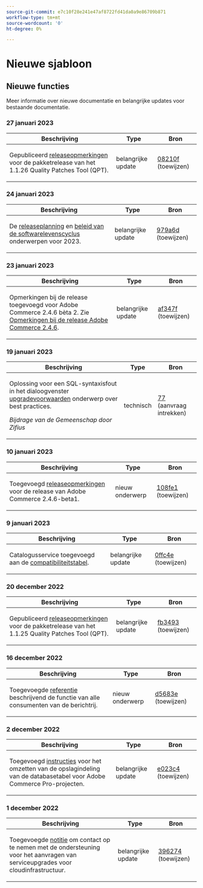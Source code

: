```yaml
---
source-git-commit: e7c10f28e241e47af8722fd41da0a9e86709b871
workflow-type: tm+mt
source-wordcount: '0'
ht-degree: 0%

---
```

# Nieuwe sjabloon

## Nieuwe functies

Meer informatie over nieuwe documentatie en belangrijke updates voor bestaande documentatie.

### 27 januari 2023

<table style="table-layout:auto;">
  <thead>
    <tr>
      <th>Beschrijving</th>
      <th>Type</th>
      <th>Bron</th>
    </tr>
  </thead>
  <tbody>
    <tr>
      <td><p>Gepubliceerd <a href="https://experienceleague.adobe.com/docs/commerce-operations/tools/quality-patches-tool/release-notes.html">releaseopmerkingen</a> voor de pakketrelease van het 1.1.26 Quality Patches Tool (QPT).</p>
</td>
      <td>belangrijke update</td>
      <td><a href="https://github.com/AdobeDocs/commerce-operations.en/commit/08210f356354d20adf7360d18e2ddba9fe9a565a">08210f</a> (toewijzen)</td>
    </tr>
  </tbody>
</table>

### 24 januari 2023

<table style="table-layout:auto;">
  <thead>
    <tr>
      <th>Beschrijving</th>
      <th>Type</th>
      <th>Bron</th>
    </tr>
  </thead>
  <tbody>
    <tr>
      <td><p>De <a href="https://experienceleague.adobe.com/docs/commerce-operations/release/planning/schedule.html">releaseplanning</a> en <a href="https://experienceleague.adobe.com/docs/commerce-operations/release/planning/lifecycle-policy.html">beleid van de softwarelevenscyclus</a> onderwerpen voor 2023.</p>
</td>
      <td>belangrijke update</td>
      <td><a href="https://github.com/AdobeDocs/commerce-operations.en/commit/979a6d481021eb26121e79974b2ce6e9280d51c3">979a6d</a> (toewijzen)</td>
    </tr>
  </tbody>
</table>

### 23 januari 2023

<table style="table-layout:auto;">
  <thead>
    <tr>
      <th>Beschrijving</th>
      <th>Type</th>
      <th>Bron</th>
    </tr>
  </thead>
  <tbody>
    <tr>
      <td><p>Opmerkingen bij de release toegevoegd voor Adobe Commerce 2.4.6 bèta 2. Zie <a href="https://experienceleague.adobe.com/docs/commerce-operations/release/notes/adobe-commerce/2-4-6.html">Opmerkingen bij de release Adobe Commerce 2.4.6</a>.</p>
</td>
      <td>belangrijke update</td>
      <td><a href="https://github.com/AdobeDocs/commerce-operations.en/commit/af347fea185d2a3c02180216feb2fd13f5868081">af347f</a> (toewijzen)</td>
    </tr>
  </tbody>
</table>

### 19 januari 2023

<table style="table-layout:auto;">
  <thead>
    <tr>
      <th>Beschrijving</th>
      <th>Type</th>
      <th>Bron</th>
    </tr>
  </thead>
  <tbody>
    <tr>
      <td><p>Oplossing voor een SQL-syntaxisfout in het dialoogvenster <a href="https://experienceleague.adobe.com/docs/commerce-operations/implementation-playbook/best-practices/maintenance/commerce-235-upgrade-prerequisites-mariadb.html">upgradevoorwaarden</a> onderwerp over best practices.</p>
<p><i>Bijdrage van de Gemeenschap door Zifius</i></p></td>
      <td>technisch</td>
      <td><a href="https://github.com/AdobeDocs/commerce-operations.en/pull/77">77</a> (aanvraag intrekken)</td>
    </tr>
  </tbody>
</table>

### 10 januari 2023

<table style="table-layout:auto;">
  <thead>
    <tr>
      <th>Beschrijving</th>
      <th>Type</th>
      <th>Bron</th>
    </tr>
  </thead>
  <tbody>
    <tr>
      <td><p>Toegevoegd <a href="https://experienceleague.adobe.com/docs/commerce-operations/release/notes/adobe-commerce/2-4-6.html">releaseopmerkingen</a> voor de release van Adobe Commerce 2.4.6-beta1.</p>
</td>
      <td>nieuw onderwerp</td>
      <td><a href="https://github.com/AdobeDocs/commerce-operations.en/commit/108fe16a62c51c53d1850583cfd33938e39c7a6c">108fe1</a> (toewijzen)</td>
    </tr>
  </tbody>
</table>

### 9 januari 2023

<table style="table-layout:auto;">
  <thead>
    <tr>
      <th>Beschrijving</th>
      <th>Type</th>
      <th>Bron</th>
    </tr>
  </thead>
  <tbody>
    <tr>
      <td><p>Catalogusservice toegevoegd aan de <a href="https://experienceleague.adobe.com/docs/commerce-operations/release/product-availability.html">compatibiliteitstabel</a>.</p>
</td>
      <td>belangrijke update</td>
      <td><a href="https://github.com/AdobeDocs/commerce-operations.en/commit/0ffc4e9c9b0bb4fe629d0f0fb46bfbb287d5fdcc">0ffc4e</a> (toewijzen)</td>
    </tr>
  </tbody>
</table><!-- date_group --><!-- month_group -->

### 20 december 2022

<table style="table-layout:auto;">
  <thead>
    <tr>
      <th>Beschrijving</th>
      <th>Type</th>
      <th>Bron</th>
    </tr>
  </thead>
  <tbody>
    <tr>
      <td><p>Gepubliceerd <a href="https://experienceleague.adobe.com/docs/commerce-operations/tools/quality-patches-tool/release-notes.html">releaseopmerkingen</a> voor de pakketrelease van het 1.1.25 Quality Patches Tool (QPT).</p>
</td>
      <td>belangrijke update</td>
      <td><a href="https://github.com/AdobeDocs/commerce-operations.en/commit/fb34939dcfb754175148538faf83033f165e7d11">fb3493</a> (toewijzen)</td>
    </tr>
  </tbody>
</table>

### 16 december 2022

<table style="table-layout:auto;">
  <thead>
    <tr>
      <th>Beschrijving</th>
      <th>Type</th>
      <th>Bron</th>
    </tr>
  </thead>
  <tbody>
    <tr>
      <td><p>Toegevoegde <a href="https://experienceleague.adobe.com/docs/commerce-operations/configuration-guide/message-queues/consumers.html">referentie</a> beschrijvend de functie van alle consumenten van de berichtrij.</p>
</td>
      <td>nieuw onderwerp</td>
      <td><a href="https://github.com/AdobeDocs/commerce-operations.en/commit/d5683e80746bf346048e36627f9901bc359ddd81">d5683e</a> (toewijzen)</td>
    </tr>
  </tbody>
</table>

### 2 december 2022

<table style="table-layout:auto;">
  <thead>
    <tr>
      <th>Beschrijving</th>
      <th>Type</th>
      <th>Bron</th>
    </tr>
  </thead>
  <tbody>
    <tr>
      <td><p>Toegevoegd <a href="https://experienceleague.adobe.com/docs/commerce-operations/implementation-playbook/best-practices/maintenance/commerce-235-upgrade-prerequisites-mariadb.html&lt;br/&gt;">instructies</a> voor het omzetten van de opslagindeling van de databasetabel voor Adobe Commerce Pro-projecten.</p>
</td>
      <td>belangrijke update</td>
      <td><a href="https://github.com/AdobeDocs/commerce-operations.en/commit/e023c47548a8dac6a4c3ed2dcfc7557af27a25a2">e023c4</a> (toewijzen)</td>
    </tr>
  </tbody>
</table>

### 1 december 2022

<table style="table-layout:auto;">
  <thead>
    <tr>
      <th>Beschrijving</th>
      <th>Type</th>
      <th>Bron</th>
    </tr>
  </thead>
  <tbody>
    <tr>
      <td><p>Toegevoegde <a href="https://experienceleague.adobe.com/docs/commerce-operations/implementation-playbook/best-practices/maintenance/commerce-235-upgrade-prerequisites-mariadb.html">notitie</a> om contact op te nemen met de ondersteuning voor het aanvragen van serviceupgrades voor cloudinfrastructuur.</p>
</td>
      <td>belangrijke update</td>
      <td><a href="https://github.com/AdobeDocs/commerce-operations.en/commit/396274c0b22534977cf6efeb222634e470b39f6f">396274</a> (toewijzen)</td>
    </tr>
  </tbody>
</table><!-- date_group --><!-- month_group --><!-- year_group -->
